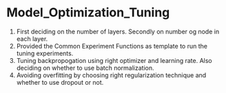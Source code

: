 # Model_Optimization_Tuning
1. First deciding on the number of layers. Secondly on number og node in each layer.
2. Provided the Common  Experiment Functions as template to run the tuning experiments.
3. Tuning backpropogation using right optimizer and learning rate. Also deciding on whether to use batch normalization.
4. Avoiding overfitting by choosing right regularization technique and whether to use dropout or not.

